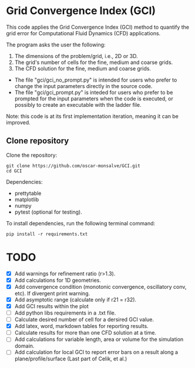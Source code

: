 # Grid Convergence Index (GCI)

This code applies the Grid Convergence Index (GCI) method to quantify the grid error for Computational Fluid Dynamics (CFD) applications.

The program asks the user the following:

1. The dimensions of the problem/grid, i.e., 2D or 3D.
2. The grid's number of cells for the fine, medium and coarse grids.
3. The CFD solution for the fine, medium and coarse grids.

- The file "gci/gci_no_prompt.py" is intended for users who prefer to change the input parameters directly in the source code.
- The file "gci/gci_prompt.py" is inteded for users who prefer to be prompted for the input parameters when the code is executed,
  or possibly to create an executable with the ladder file.

Note: this code is at its first implementation iteration, meaning it can be improved.

## Clone repository

Clone the repository:

```shell
git clone https://github.com/oscar-monsalve/GCI.git
cd GCI
```

Dependencies:

- prettytable
- matplotlib
- numpy
- pytest (optional for testing).

To install dependencies, run the following terminal command:

```shell
pip install -r requirements.txt
```


# TODO

- [x] Add warnings for refinement ratio (r>1.3).
- [x] Add calculations for 1D geometries.
- [x] Add convergence condition (monotonic convergence, oscillatory conv, etc). If divergent print warning.
- [x] Add asymptotic range (calculate only if r21 = r32).
- [x] Add GCI results within the plot
- [ ] Add python libs requirements in a .txt file.
- [ ] Calculate desired number of cell for a dersired GCI value.
- [x] Add latex, word, markdown tables for reporting results.
- [ ] Calculate results for more than one CFD solution at a time.
- [ ] Add calculations for variable length, area or volume for the simulation domain.
- [ ] Add calculation for local GCI to report error bars on a result along a plane/profile/surface (Last part of Celik, et al.)
